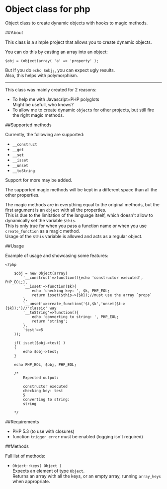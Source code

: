 # Object class for php


Object class to create dynamic objects with hooks to magic methods.

##About

This class is a simple project that allows you to create dynamic objects.

You can do this by casting an array into an object:

    $obj = (object)array( 'a' => 'property' );

But If you do `echo $obj;`, you can expect ugly results.<br>
Also, this helps with polymorphism.

<hr>

This class was mainly created for 2 reasons:

- To help me with Javascript+PHP polyglots<br>
  Might be usefull, who knows?
- To allow me to create dynamic `object`s for other projects, but still fire the right magic methods.

##Supported methods

Currently, the following are supported:

- `__construct`
- `__get`
- `__set`
- `__isset`
- `__unset`
- `__toString`

Support for more may be added.

The supported magic methods will be kept in a different space than all the other properties.

The magic methods are in everything equal to the original methods, but the first argument is an `object` with all the properties.<br>
This is due to the limitation of the language itself, which doesn't allow to dynamically set the variable `$this`.<br>
This is only true for when you pass a function name or when you use `create_function` as a magic method.<br>
Usage of the `$this` variable is allowed and acts as a regular object.

##Usage

Example of usage and showcasing some features:

	<?php

		$obj = new Object(array(
			'__construct'=>function(){echo 'constructor executed', PHP_EOL;},
			'__isset'=>function($k){
				echo 'checking key: ', $k, PHP_EOL;
				return isset($this->{$k});//must use the array `props`
			},
			'__unset'=>create_function('$t,$k','unset($t->{$k});')//'classic' way
			'__toString'=>function(){
				echo 'converting to string: ', PHP_EOL;
				return 'string';
			},
			'test'=>5
		));
	
		if( isset($obj->test) )
		{
			echo $obj->test;
		}
	
		echo PHP_EOL, $obj, PHP_EOL;
		
		/*
			Expected output:
			
			constructor executed
			checking key: test
			5
			converting to string: 
			string
			
		*/

##Requirements

- PHP 5.3 (to use with closures)
- function `trigger_error` must be enabled (logging isn't required)

##Methods

Full list of methods:

- `Object::keys( Object )`<br>
  Expects an element of type `Object`.<br>
  Returns an array with all the keys, or an empty array, running `array_keys` when appropriate.
